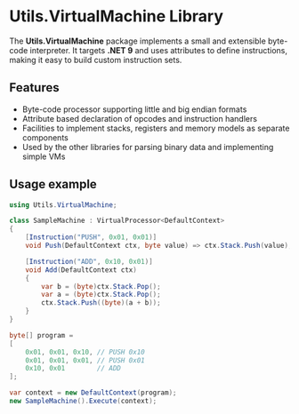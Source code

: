 # Utils.VirtualMachine Library

The **Utils.VirtualMachine** package implements a small and extensible byte-code interpreter.
It targets **.NET 9** and uses attributes to define instructions, making it easy to build custom instruction sets.

## Features

- Byte-code processor supporting little and big endian formats
- Attribute based declaration of opcodes and instruction handlers
- Facilities to implement stacks, registers and memory models as separate components
- Used by the other libraries for parsing binary data and implementing simple VMs

## Usage example

```csharp
using Utils.VirtualMachine;

class SampleMachine : VirtualProcessor<DefaultContext>
{
    [Instruction("PUSH", 0x01, 0x01)]
    void Push(DefaultContext ctx, byte value) => ctx.Stack.Push(value);

    [Instruction("ADD", 0x10, 0x01)]
    void Add(DefaultContext ctx)
    {
        var b = (byte)ctx.Stack.Pop();
        var a = (byte)ctx.Stack.Pop();
        ctx.Stack.Push((byte)(a + b));
    }
}

byte[] program =
[
    0x01, 0x01, 0x10, // PUSH 0x10
    0x01, 0x01, 0x01, // PUSH 0x01
    0x10, 0x01        // ADD
];

var context = new DefaultContext(program);
new SampleMachine().Execute(context);
```

